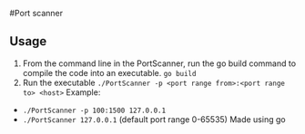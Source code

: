 #Port scanner

## Usage
1. From the command line in the PortScanner, run the go build command to compile the code into an executable.
  ```go build```
2. Run the executable
  ```./PortScanner -p <port range from>:<port range to> <host>```
  Example:
  - ```./PortScanner -p 100:1500 127.0.0.1```
  - ```./PortScanner 127.0.0.1``` (default port range 0-65535)
Made using go
